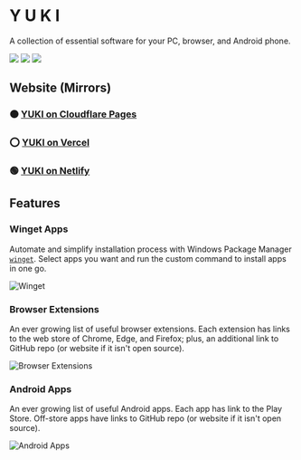 # Y U K I

A collection of essential software for your PC, browser, and Android phone.

<a href="https://github.com/Az-21/yuki/blob/main/LICENSE" alt="GNU GPL v3.0">
  <img src="https://img.shields.io/github/license/Az-21/dft?style=for-the-badge&logo=gnu" /></a>
<a href="https://kit.svelte.dev/" alt="Svelte">
  <img src="https://img.shields.io/badge/Built%20With-Svelte-%23F73C00?style=for-the-badge&logo=svelte" /></a>
<a href="https://tailwindcss.com/" alt="Tailwind CSS">
  <img src="https://img.shields.io/badge/Styled%20With-Tailwind-%2306B6D4?style=for-the-badge&logo=tailwind%20css" /></a>

## Website (Mirrors)

### 🟠 [YUKI on Cloudflare Pages](https://yuki.pages.dev)

### ⭕ [YUKI on Vercel](https://yuki-sage.vercel.app)

### 🟢 [YUKI on Netlify](https://yuki-github.netlify.app)

## Features

### Winget Apps

Automate and simplify installation process with Windows Package Manager [`winget`](https://github.com/microsoft/winget-cli). Select apps you want and run the custom command to install apps in one go.

![Winget](https://ucarecdn.com/15b6fe92-f4a4-4f80-9962-f243594a7c66/yuki1.jpeg)

### Browser Extensions

An ever growing list of useful browser extensions. Each extension has links to the web store of Chrome, Edge, and Firefox; plus, an additional link to GitHub repo (or website if it isn't open source).

![Browser Extensions](https://ucarecdn.com/53577411-dfcb-4e30-a80a-99c006425fbd/yuki2.jpeg)

### Android Apps

An ever growing list of useful Android apps. Each app has link to the Play Store. Off-store apps have links to GitHub repo (or website if it isn't open source).

![Android Apps](https://ucarecdn.com/9b999467-23c2-43a2-93c2-0ea1c48d5a14/yuki3.jpeg)
